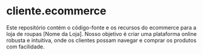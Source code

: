 # cliente.ecommerce
Este repositório contém o código-fonte e os recursos do ecommerce para a loja de roupas [Nome da Loja]. Nosso objetivo é criar uma plataforma online robusta e intuitiva, onde os clientes possam navegar e comprar os produtos com facilidade.
